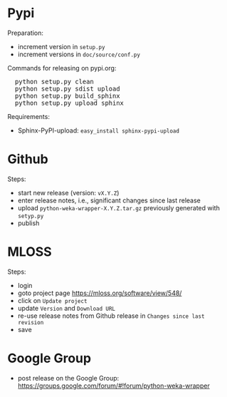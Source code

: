 Pypi
====

Preparation:
* increment version in `setup.py`
* increment versions in `doc/source/conf.py`

Commands for releasing on pypi.org:

<pre>
  python setup.py clean
  python setup.py sdist upload
  python setup.py build_sphinx
  python setup.py upload_sphinx
</pre>

Requirements:
* Sphinx-PyPI-upload: `easy_install sphinx-pypi-upload`


Github
======

Steps:
* start new release (version: `vX.Y.Z`)
* enter release notes, i.e., significant changes since last release
* upload `python-weka-wrapper-X.Y.Z.tar.gz` previously generated with `setyp.py`
* publish


MLOSS
=====

Steps:
* login
* goto project page https://mloss.org/software/view/548/
* click on `Update project`
* update `Version` and `Download URL`
* re-use release notes from Github release in `Changes since last revision`
* save


Google Group
============

* post release on the Google Group: https://groups.google.com/forum/#!forum/python-weka-wrapper
